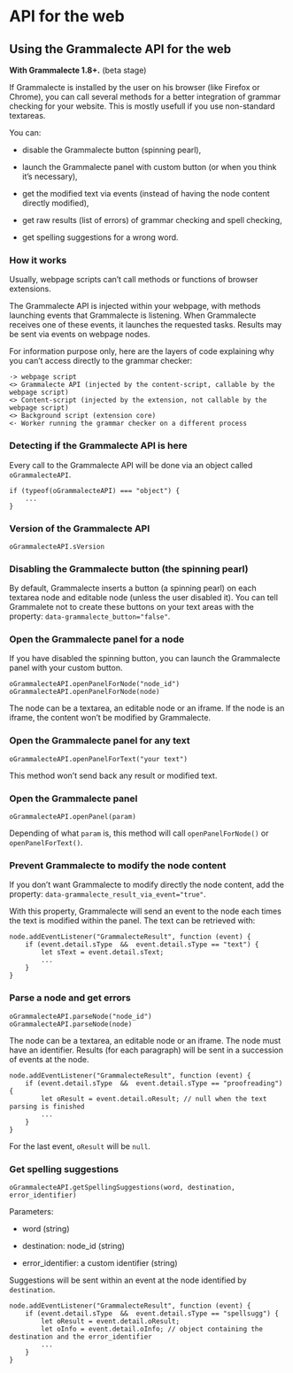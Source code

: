 # API for the web

## Using the Grammalecte API for the web

**With Grammalecte 1.8+.** (beta stage)

If Grammalecte is installed by the user on his browser (like Firefox or Chrome), you can call
several methods for a better integration of grammar checking for your website. This is mostly usefull
if you use non-standard textareas.

You can:

- disable the Grammalecte button (spinning pearl),

- launch the Grammalecte panel with custom button (or when you think it’s necessary),

- get the modified text via events (instead of having the node content directly modified),

- get raw results (list of errors) of grammar checking and spell checking,

- get spelling suggestions for a wrong word.


### How it works

Usually, webpage scripts can’t call methods or functions of browser extensions.

The Grammalecte API is injected within your webpage, with methods launching events that Grammalecte is listening. When Grammalecte receives one of these events, it launches the requested tasks. Results may be sent via events on webpage nodes.

For information purpose only, here are the layers of code explaining why you can’t access directly to the grammar checker:

    ·> webpage script
    <> Grammalecte API (injected by the content-script, callable by the webpage script)
    <> Content-script (injected by the extension, not callable by the webpage script)
    <> Background script (extension core)
    <· Worker running the grammar checker on a different process


### Detecting if the Grammalecte API is here

Every call to the Grammalecte API will be done via an object called `oGrammalecteAPI`.

    if (typeof(oGrammalecteAPI) === "object") {
        ...
    }


### Version of the Grammalecte API

    oGrammalecteAPI.sVersion


### Disabling the Grammalecte button (the spinning pearl)

By default, Grammalecte inserts a button (a spinning pearl) on each textarea node and editable node (unless the user disabled it).
You can tell Grammalete not to create these buttons on your text areas with the property: `data-grammalecte_button="false"`.


### Open the Grammalecte panel for a node

If you have disabled the spinning button, you can launch the Grammalecte panel with your custom button.

    oGrammalecteAPI.openPanelForNode("node_id")
    oGrammalecteAPI.openPanelForNode(node)

The node can be a textarea, an editable node or an iframe.
If the node is an iframe, the content won’t be modified by Grammalecte.


### Open the Grammalecte panel for any text

    oGrammalecteAPI.openPanelForText("your text")

This method won’t send back any result or modified text.


### Open the Grammalecte panel

    oGrammalecteAPI.openPanel(param)

Depending of what `param` is, this method will call `openPanelForNode()` or `openPanelForText()`.


### Prevent Grammalecte to modify the node content

If you don’t want Grammalecte to modify directly the node content, add the property: `data-grammalecte_result_via_event="true"`.

With this property, Grammalecte will send an event to the node each times the text is modified within the panel.
The text can be retrieved with:

    node.addEventListener("GrammalecteResult", function (event) {
        if (event.detail.sType  &&  event.detail.sType == "text") {
            let sText = event.detail.sText;
            ...
        }
    }


### Parse a node and get errors

    oGrammalecteAPI.parseNode("node_id")
    oGrammalecteAPI.parseNode(node)

The node can be a textarea, an editable node or an iframe. The node must have an identifier.
Results (for each paragraph) will be sent in a succession of events at the node.

    node.addEventListener("GrammalecteResult", function (event) {
        if (event.detail.sType  &&  event.detail.sType == "proofreading") {
            let oResult = event.detail.oResult; // null when the text parsing is finished
            ...
        }
    }

For the last event, `oResult` will be `null`.


### Get spelling suggestions

    oGrammalecteAPI.getSpellingSuggestions(word, destination, error_identifier)

Parameters:

- word (string)

- destination: node_id (string)

- error_identifier: a custom identifier (string)

Suggestions will be sent within an event at the node identified by `destination`.

    node.addEventListener("GrammalecteResult", function (event) {
        if (event.detail.sType  &&  event.detail.sType == "spellsugg") {
            let oResult = event.detail.oResult;
            let oInfo = event.detail.oInfo; // object containing the destination and the error_identifier
            ...
        }
    }
